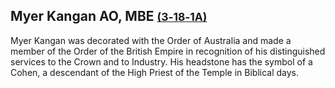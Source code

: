 ## Myer Kangan AO, MBE <small>[(3‑18‑1A)](https://brisbane.discovereverafter.com/profile/31847236 "Go to Memorial Information" )</small>

Myer Kangan was decorated with the Order of Australia and made a member of the Order of the British Empire in recognition of his distinguished services to the Crown and to Industry. His headstone has the symbol of a Cohen, a descendant of the High Priest of the Temple in Biblical days.
